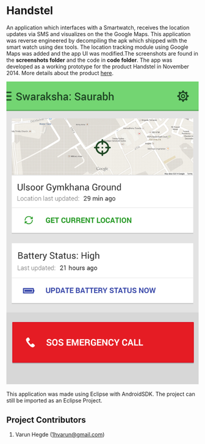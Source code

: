 # Handstel

An application which interfaces with a Smartwatch, receives the location updates via SMS and visualizes on the the Google Maps. This application was reverse engineered by decompiling the apk which shipped with the smart watch using dex tools. The  location tracking module using Google Maps was added  and the app UI was modified.The screenshots are found in the **screenshots folder** and the code in **code folder**. The app was developed as a working prototype for the product Handstel in November 2014. More details about the product [here](https://economictimes.indiatimes.com/small-biz/startups/startups-like-handstel-traqmatix-northstar-launch-gps-and-rfid-enabled-solutions-for-child-safety/articleshow/45171605.cms?intenttarget=no).

[![Handstel TYPO3 screenshot](screenshots/dashboard-Screen.jpg)](https://economictimes.indiatimes.com/small-biz/startups/startups-like-handstel-traqmatix-northstar-launch-gps-and-rfid-enabled-solutions-for-child-safety/articleshow/45171605.cms?intenttarget=no)

This application was made using Eclipse with AndroidSDK. The project can still be imported as an Eclipse Project. 

## Project Contributors

1. Varun Hegde (1hvarun@gmail.com)
